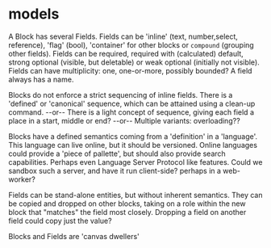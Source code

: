 


# models

A Block has several Fields. Fields can be 'inline' (text, number,select,
reference), 'flag' (bool), 'container' for other blocks or `compound` (grouping
other fields). Fields can be required, required with (calculated) default,
strong optional (visible, but deletable) or weak optional (initially not
visible). Fields can have multiplicity: one, one-or-more, possibly bounded?
A field always has a name.

Blocks do not enforce a strict sequencing of inline fields. There is a 'defined'
or 'canonical' sequence, which can be attained using a clean-up command.
  --or--
There is a light concept of sequence, giving each field a place in a start, middle
or end?
  --or--
Multiple variants: overloading??

Blocks have a defined semantics coming from a 'definition' in a 'language'.
This language can live online, but it should be versioned. Online languages
could provide a 'piece of pallette', but should also provide search
capabilities. Perhaps even Language Server Protocol like features. Could we
sandbox such a server, and have it run client-side? perhaps in a web-worker?

Fields can be stand-alone entities, but without inherent semantics.
They can be copied and dropped on other blocks, taking on a role within the new
block that "matches" the field most closely. Dropping a field on another field
could copy just the value?

Blocks and Fields are 'canvas dwellers'
